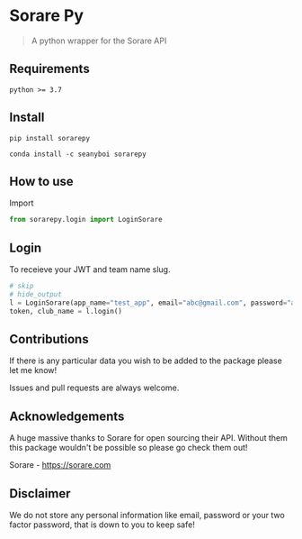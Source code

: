 # Sorare Py
> A python wrapper for the Sorare API


## Requirements

`python >= 3.7`

## Install

`pip install sorarepy`

`conda install -c seanyboi sorarepy`

## How to use

Import

```python
from sorarepy.login import LoginSorare
```

## Login

To receieve your JWT and team name slug.

```python
# skip 
# hide_output
l = LoginSorare(app_name="test_app", email="abc@gmail.com", password="abc", two_factor="12345")
token, club_name = l.login()
```

## Contributions

If there is any particular data you wish to be added to the package please let me know!

Issues and pull requests are always welcome.

## Acknowledgements

A huge massive thanks to Sorare for open sourcing their API. 
Without them this package wouldn't be possible so please go check them out!

Sorare - https://sorare.com

## Disclaimer

We do not store any personal information like email, password or your two factor password, that is down to you to keep safe!
